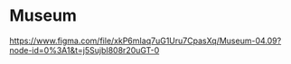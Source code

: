 # Museum

https://www.figma.com/file/xkP6mIaq7uG1Uru7CpasXq/Museum-04.09?node-id=0%3A1&t=j5SujbI808r20uGT-0
